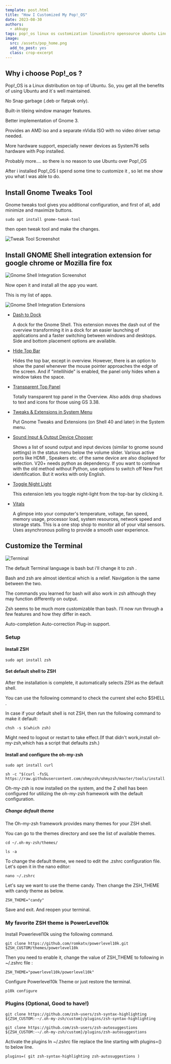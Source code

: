 ```yaml
---
template: post.html
title: "How I Customized My Pop!_OS"
date: 2023-08-30
authors:
  - akkupy
tags: pop!_os linux os customization linuxdistro opensource ubuntu Linux linux for beginners popos pop os
image:
  src: /assets/pop_home.png
  add_to_post: yes
  class: crop-excerpt
---
```



## Why i choose Pop!_os ?

Pop!_OS is a Linux distribution on top of Ubuntu. So, you get all the benefits of using Ubuntu and it`s well maintained.

No Snap garbage (.deb or flatpak only).

Built-in tileing window manager features.

Better implementation of Gnome 3.

Provides an AMD iso and a separate nVidia ISO with no video driver setup needed.

More hardware support, especially newer devices as System76 sells hardware with Pop installed.

Probably more.... so there is no reason to use Ubuntu over Pop!_OS

After i installed Pop!_OS I spend some time to customize it , so let me show you what I was able to do.


## Install Gnome Tweaks Tool

Gnome tweaks tool gives you additional configuration, and first of all, add minimize and maximize buttons.

```
sudo apt install gnome-tweak-tool
```

then open tweak tool and make the changes.

![Tweak Tool Screenshot](../assets/tweak_tool.png)

## Install GNOME Shell integration extension for google chrome or Mozilla fire fox

![Gnome Shell Integration Screenshot](../assets/gnome_shell_integration.png)

Now open it and install all the app you want.

This is my list of apps.

![Gnome Shell Integration Extensions](../assets/installed_extensions.png)

 * [Dash to Dock](https://extensions.gnome.org/extension/307/dash-to-dock/)

      A dock for the Gnome Shell. This extension moves the dash out of the overview transforming it in a dock for an easier launching of applications and a faster switching between windows and desktops. Side and bottom placement options are available.

 * [Hide Top Bar](https://extensions.gnome.org/extension/545/hide-top-bar/)

      Hides the top bar, except in overview. However, there is an option to show the panel whenever the mouse pointer approaches the edge of the screen. And if "intellihide" is enabled, the panel only hides when a window takes the space.

 * [Transparent Top Panel](https://extensions.gnome.org/extension/2878/transparent-top-panel/)

      Totally transparent top panel in the Overview.
      Also adds drop shadows to text and icons for those using GS 3.38.

 * [Tweaks & Extensions in System Menu](https://extensions.gnome.org/extension/1653/tweaks-in-system-menu/)
  
      Put Gnome Tweaks and Extensions (on Shell 40 and later) in the System menu.

 * [Sound Input & Output Device Chooser](https://extensions.gnome.org/extension/906/sound-output-device-chooser/)

      Shows a list of sound output and input devices (similar to gnome sound settings) in the status menu below the volume slider. Various active ports like HDMI , Speakers etc. of the same device are also displayed for selection. V20+ needs python as dependency. If you want to continue with the old method without Python, use options to switch off New Port identification. But it works with only English.

 * [Toggle Night Light](https://extensions.gnome.org/extension/3933/toggle-night-light/)

      This extension lets you toggle night-light from the top-bar by clicking it.

 * [Vitals](https://extensions.gnome.org/extension/1460/vitals/)

      A glimpse into your computer's temperature, voltage, fan speed, memory usage, processor load, system resources, network speed and storage stats. This is a one stop shop to monitor all of your vital sensors. Uses asynchronous polling to provide a smooth user experience.

## Customize the Terminal

![Terminal](../assets/terminal.png)

The default Terminal language is bash but i'll change it to zsh .

Bash and zsh are almost identical which is a relief. Navigation is the same between the two.

The commands you learned for bash will also work in zsh although they may function differently on output. 

Zsh seems to be much more customizable than bash. I’ll now run through a few features and how they differ in each.

Auto-completion Auto-correction Plug-in support.

### Setup

#### Install ZSH 

```
sudo apt install zsh
```

#### Set default shell to ZSH

After the installation is complete, it automatically selects ZSH as the default shell.

You can use the following command to check the current shel echo $SHELL .

In case if your default shell is not ZSH, then run the following command to make it default:

```
chsh -s $(which zsh)
```
Might need to logout or restart to take effect.(If that didn't work,install oh-my-zsh,which has a script that defaults zsh.)

#### Install and configure the oh-my-zsh

```
sudo apt install curl 

sh -c "$(curl -fsSL https://raw.githubusercontent.com/ohmyzsh/ohmyzsh/master/tools/install.sh)"
```

Oh-my-zsh is now installed on the system, and the Z shell has been configured for utilizing the oh-my-zsh framework with the default configuration.

##### Change default theme

The Oh-my-zsh framework provides many themes for your ZSH shell. 

You can go to the themes directory and see the list of available themes.

```
cd ~/.oh-my-zsh/themes/

ls -a

```

To change the default theme, we need to edit the .zshrc configuration file. Let's open it in the nano editor:

```
nano ~/.zshrc

```
Let's say we want to use the theme candy. Then change the ZSH_THEME with candy theme as below. 

```
ZSH_THEME="candy"

```

Save and exit. And reopen your terminal.

### My favorite ZSH theme is PowerLevel10k

Install Powerlevel10k using the following command.

```
git clone https://github.com/romkatv/powerlevel10k.git $ZSH_CUSTOM/themes/powerlevel10k

```

Then you need to enable it, change the value of ZSH_THEME to following in ~/.zshrc file :

```
ZSH_THEME="powerlevel10k/powerlevel10k"

```

Configure Powerlevel10k Theme or just restore the terminal.

```
p10k configure

```

### Plugins (Optional, Good to have!)

```
git clone https://github.com/zsh-users/zsh-syntax-highlighting ${ZSH_CUSTOM:-~/.oh-my-zsh/custom}/plugins/zsh-syntax-highlighting

git clone https://github.com/zsh-users/zsh-autosuggestions ${ZSH_CUSTOM:-~/.oh-my-zsh/custom}/plugins/zsh-autosuggestions

```

Activate the plugins In ~/.zshrc file replace the line starting with plugins=() to below line.

```
plugins=( git zsh-syntax-highlighting zsh-autosuggestions )

```
